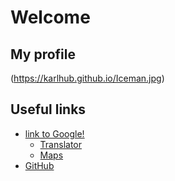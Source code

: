 # **Welcome**

## My profile
(https://karlhub.github.io/Iceman.jpg)

## Useful links
- [link to Google!](http://google.com)
  - [Translator](https://translate.google.es)
  - [Maps](https://www.google.es/maps)
- [GitHub](https://github.com/)
